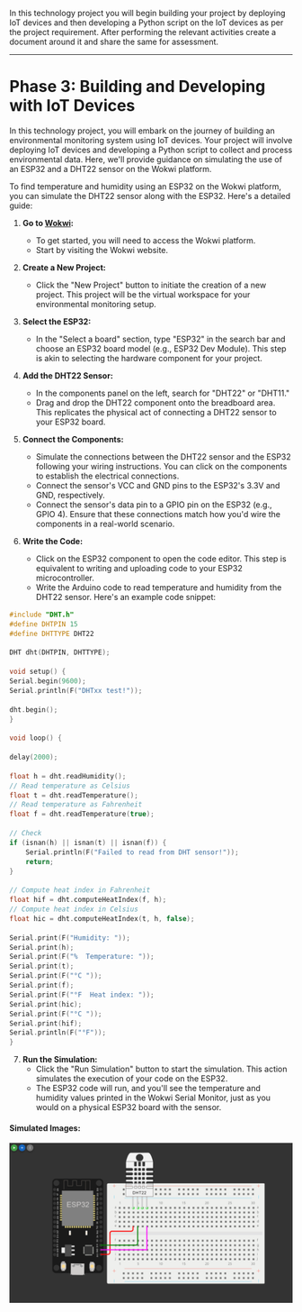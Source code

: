 In this technology project you will begin building your project by deploying IoT devices and then developing a Python script on the IoT devices as per the project requirement. After performing the relevant activities create a document around it and share the same for assessment.

---

# Phase 3: Building and Developing with IoT Devices

In this technology project, you will embark on the journey of building an environmental monitoring system using IoT devices. Your project will involve deploying IoT devices and developing a Python script to collect and process environmental data. Here, we'll provide guidance on simulating the use of an ESP32 and a DHT22 sensor on the Wokwi platform.

To find temperature and humidity using an ESP32 on the Wokwi platform, you can simulate the DHT22 sensor along with the ESP32. Here's a detailed guide:

1. **Go to [Wokwi](https://wokwi.com/):**
   - To get started, you will need to access the Wokwi platform.
   - Start by visiting the Wokwi website.

2. **Create a New Project:**
   - Click the "New Project" button to initiate the creation of a new project. This project will be the virtual workspace for your environmental monitoring setup.

3. **Select the ESP32:**
   - In the "Select a board" section, type "ESP32" in the search bar and choose an ESP32 board model (e.g., ESP32 Dev Module). This step is akin to selecting the hardware component for your project.

4. **Add the DHT22 Sensor:**
   - In the components panel on the left, search for "DHT22" or "DHT11."
   - Drag and drop the DHT22 component onto the breadboard area. This replicates the physical act of connecting a DHT22 sensor to your ESP32 board.

5. **Connect the Components:**
   - Simulate the connections between the DHT22 sensor and the ESP32 following your wiring instructions. You can click on the components to establish the electrical connections.
   - Connect the sensor's VCC and GND pins to the ESP32's 3.3V and GND, respectively.
   - Connect the sensor's data pin to a GPIO pin on the ESP32 (e.g., GPIO 4). Ensure that these connections match how you'd wire the components in a real-world scenario.

6. **Write the Code:**
   - Click on the ESP32 component to open the code editor. This step is equivalent to writing and uploading code to your ESP32 microcontroller.
   - Write the Arduino code to read temperature and humidity from the DHT22 sensor. Here's an example code snippet:

```ino
#include "DHT.h"
#define DHTPIN 15
#define DHTTYPE DHT22

DHT dht(DHTPIN, DHTTYPE);

void setup() {
Serial.begin(9600);
Serial.println(F("DHTxx test!"));

dht.begin();
}

void loop() {

delay(2000);

float h = dht.readHumidity();
// Read temperature as Celsius
float t = dht.readTemperature();
// Read temperature as Fahrenheit
float f = dht.readTemperature(true);

// Check
if (isnan(h) || isnan(t) || isnan(f)) {
    Serial.println(F("Failed to read from DHT sensor!"));
    return;
}

// Compute heat index in Fahrenheit
float hif = dht.computeHeatIndex(f, h);
// Compute heat index in Celsius
float hic = dht.computeHeatIndex(t, h, false);

Serial.print(F("Humidity: "));
Serial.print(h);
Serial.print(F("%  Temperature: "));
Serial.print(t);
Serial.print(F("°C "));
Serial.print(f);
Serial.print(F("°F  Heat index: "));
Serial.print(hic);
Serial.print(F("°C "));
Serial.print(hif);
Serial.println(F("°F"));
}
```

7. **Run the Simulation:**
   - Click the "Run Simulation" button to start the simulation. This action simulates the execution of your code on the ESP32.
   - The ESP32 code will run, and you'll see the temperature and humidity values printed in the Wokwi Serial Monitor, just as you would on a physical ESP32 board with the sensor.

#### Simulated Images:

![Image](Phase_3/Image.png)